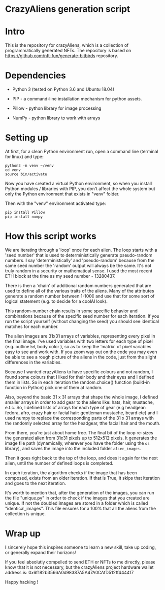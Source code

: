 # CrazyAliens generation script
# Intro
This is the repository for crazyAliens, which is a collection of programmatically generated NFTs. The repository is based on https://github.com/nft-fun/generate-bitbirds repository.

# Dependencies

- Python 3 (tested on Python 3.6  and Ubuntu 18.04)

- PIP - a command-line installation mechanism for python assets. 

- Pillow - python library for image processing

- NumPy - python library to work with arrays 

# Setting up
At first, for a clean Python environment run, open a command line (terminal for linux) and type:

    python3 -m venv ~/venv
    cd venv
    source bin/activate

Now you have created a virtual Python environment, so when you install Python modules / libraries with PIP, you don't affect the whole system but only the Python environment that exists in "venv" folder.

Then with the "venv" environment activated type:
    
    pip install Pillow
    pip install numpy
    
# How this script works

We are iterating through a 'loop' once for each alien. The loop starts with a 'seed number' that is used to deterministically generate pseudo-random numbers. I say 'deterministically' and 'pseudo-random' because from the same seed number the 'random' output will always be the same. It's not truly random in a security or mathematical sense. I used the most recent ETH block at the time as my seed number - 13280437.

There is then a 'chain' of additional random numbers generated that are used to define all of the various traits of the aliens. Many of the attributes generate a random number between 1-1000 and use that for some sort of logical statement (e.g. to decide for a coolAl look). 

This random-number chain results in some specific behavior and combinations because of the specific seed number for each iteration. If you run the script yourself (without changing the seed) you should see identical matches for each number.

The alien images are 31x31 arrays of variables, representing every pixel in the final image. I've used variables with two letters for each type of pixel (e.g. outline `bd`, body color ), so as to keep the 'matrix' of pixel variables easy to see and work with. If you zoom way out on the code you may even be able to see a rough picture of the aliens in the code, just from the slight differences in the variables.

Because I wanted crazyAliens to have specific colours and not random, I found some colours that I liked for their body and their eyes and I defined  them in lists. So in each iteration the random.choice() function (build-in function in Python) pick one of them at random. 

Also, beyond the basic 31 x 31 arrays that shape the whole image, I defined smaller arrays in order to add gear to the aliens like: hats, hair, mustache, e.t.c. So, I defined lists of arrays for each type of gear (e.g headgear: fedora, afro, crazy hair or facial hair: gentleman mustache, beard etc) and I used numpy to replace the corresponding parts of the 31 x 31 arrays with the randomly selected array for the headgear, tthe facial hair and the mouth.

From there, you're just about home free. The final bit of the loop re-sizes the generated alien from 31x31 pixels up to 512x512 pixels. It generates the image file path (dynamically, wherever you have the folder using the `os` library), and saves the image into the included folder `alien_images`.

Then it goes right back to the top of the loop, and does it again for the next alien, until the number of defined loops is completed. 

In each iteration, the algorithm checks if the image that has been composed, exists from an older iteration. If that is True, it skips that iteration and goes to the next iteration.

It's worth to mention that, after the generation of the images, you can run the file "unique.py" in order to check if the images that you created are unique. If not the doubled images are stored in a folder which is called "identical_images". This file ensures for a 100% that all the aliens from the collection is unique.

# Wrap up
I sincerely hope this inspires someone to learn a new skill, take up coding, or generally expand their horizons! 

If you feel absolutly compelled to send ETH or NFTs to me directly, please know that it is not necessary, but the crazyAliens project hardware wallet address is: 0x6f182b3566A0d98387A5A47A0CAfD512ff444417

Happy hacking !

